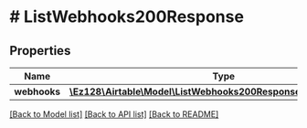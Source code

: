 # # ListWebhooks200Response

## Properties

Name | Type | Description | Notes
------------ | ------------- | ------------- | -------------
**webhooks** | [**\Ez128\Airtable\Model\ListWebhooks200ResponseWebhooksInner[]**](ListWebhooks200ResponseWebhooksInner.md) |  |

[[Back to Model list]](../../README.md#models) [[Back to API list]](../../README.md#endpoints) [[Back to README]](../../README.md)
